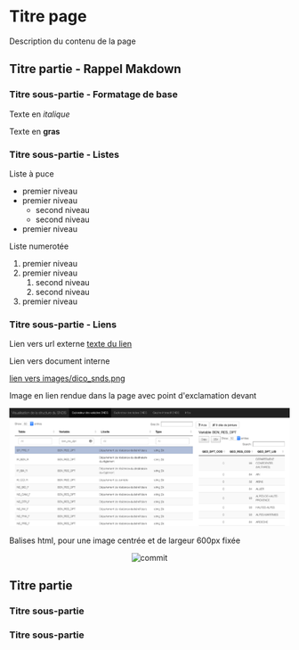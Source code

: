 # Titre page
<!-- SPDX-License-Identifier: MPL-2.0 -->

Description du contenu de la page

## Titre partie - Rappel Makdown

### Titre sous-partie - Formatage de base

Texte en *italique*

Texte en **gras**

### Titre sous-partie - Listes

Liste à puce
- premier niveau
- premier niveau
    - second niveau
    - second niveau
- premier niveau

Liste numerotée
1. premier niveau
1. premier niveau
    1. second niveau
    1. second niveau
1. premier niveau

### Titre sous-partie - Liens 

Lien vers url externe
[texte du lien](http://example.com/)

Lien vers document interne

[lien vers images/dico_snds.png](../files/images/dico_snds.png)


Image en lien rendue dans la page avec point d'exclamation devant

![texte alternatif de l'image](../files/images/dico_snds.png)


Balises html, pour une image centrée et de largeur 600px fixée

<p style="text-align:center;">
<img src="images/tutoriel_github/commit.png" alt="commit" width="600"/>
</p>


## Titre partie

### Titre sous-partie

### Titre sous-partie
